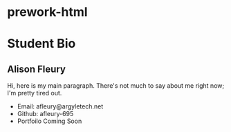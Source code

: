 # prework-html
<h1>Student Bio</h1>
<h2>Alison Fleury</h2>
<p> Hi, here is my main paragraph.  There's not much to say about me right now; I'm pretty tired out.</p>

<ul>
    <li>Email: afleury@argyletech.net</li>
    <li>Github: afleury-695</li>
    <li>Portfoilo Coming Soon</li>
 </ul>
    